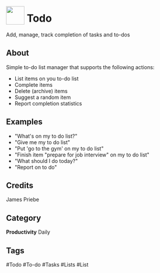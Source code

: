 # <img src="https://raw.githack.com/FortAwesome/Font-Awesome/master/svgs/solid/clipboard-check.svg" card_color="#008B64" width="50" height="50" style="vertical-align:bottom"/> Todo
Add, manage, track completion of tasks and to-dos

## About
Simple to-do list manager that supports the following actions:
- List items on you to-do list
- Complete items
- Delete (archive) items
- Suggest a random item
- Report completion statistics

## Examples
* "What's on my to do list?"
* "Give me my to do list"
* "Put 'go to the gym' on my to do list"
* "Finish item "prepare for job interview" on my to do list"
* "What should I do today?"
* "Report on to do"

## Credits
James Priebe

## Category
**Productivity**
Daily

## Tags
#Todo
#To-do
#Tasks
#Lists
#List

